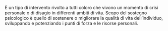 È un tipo di intervento rivolto a tutti coloro che vivono un momento di crisi personale o di disagio in differenti ambiti di vita. Scopo del sostegno psicologico è quello di sostenere o migliorare la qualità di vita dell’individuo, sviluppando e potenziando i punti di forza e le risorse personali.